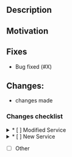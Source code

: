 <!--
Follow semantic-release guidelines for the PR title, which is used in the changelog.

Title should follow the format `<type>(<scope>): <subject>`, where
- Type is one of: build|chore|ci|docs|feat|fix|perf|refactor|revert|style|test|BREAKING CHANGE
- Scope (optional) describes the place of the change (eg a particular milestone) and is usually omitted
- subject should be a non-capitalized one-line description in present imperative tense and not ending with a period

See https://github.com/angular/angular.js/blob/master/DEVELOPERS.md#-git-commit-guidelines for more details.
-->

## Description
<!-- Short description of the pull request -->

## Motivation
<!-- Background on use case, changes needed -->

## Fixes
<!-- Please provide a list of the issues fixed by this PR -->

* Bug fixed (#X)

## Changes:
<!-- Please provide a list of the changes implemented by this PR -->

* changes made

### Changes checklist
<details>
<summary>* [ ] Modified Service</summary>

* [ ] Steps from [features](../README.md#features) in README checked

</details>

<details>
<summary>* [ ] New Service</summary>

* [ ] Steps from [new service](../README.md#advanced) in README checked

</details>

* [ ] Other</summary>
